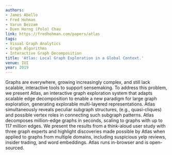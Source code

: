 ```yaml
---
authors:
- James Abello
- Fred Hohman
- Varun Bezzam
- Duen Horng (Polo) Chau
link: https://fredhohman.com/papers/atlas
tags:
- Visual Graph Analytics
- Graph Algorithms
- Interactive Graph Decomposition
title: 'Atlas: Local Graph Exploration in a Global Context.'
venue: IUI
year: 2019
---
```

Graphs are everywhere, growing increasingly complex, and still lack scalable, interactive tools to support sensemaking. To address this problem, we present Atlas, an interactive graph exploration system that adapts scalable edge decomposition to enable a new paradigm for large graph exploration, generating explorable multi-layered representations. Atlas simultaneously reveals peculiar subgraph structures, (e.g., quasi-cliques) and possible vertex roles in connecting such subgraph patterns. Atlas decomposes million-edge graphs in seconds, scaling to graphs with up to 117 million edges. We present the results from a think-aloud user study with three graph experts and highlight discoveries made possible by Atlas when applied to graphs from multiple domains, including suspicious yelp reviews, insider trading, and word embeddings. Atlas runs in-browser and is open-sourced.
